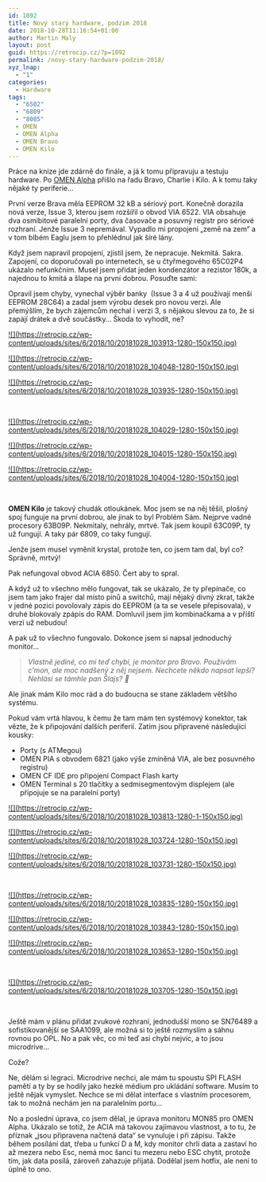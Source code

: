 ```yaml
---
id: 1092
title: Nový starý hardware, podzim 2018
date: 2018-10-28T11:16:54+01:00
author: Martin Maly
layout: post
guid: https://retrocip.cz/?p=1092
permalink: /novy-stary-hardware-podzim-2018/
xyz_lnap:
  - "1"
categories:
  - Hardware
tags:
  - "6502"
  - "6809"
  - "8085"
  - OMEN
  - OMEN Alpha
  - OMEN Bravo
  - OMEN Kilo
---
```

Práce na knize jde zdárně do finále, a já k tomu připravuju a testuju hardware. Po [OMEN Alpha](https://retrocip.cz/tag/omen-alpha/) přišlo na řadu Bravo, Charlie i Kilo. A k tomu taky nějaké ty periferie&#8230;

<!--more-->

První verze Brava měla EEPROM 32 kB a sériový port. Konečně dorazila nová verze, Issue 3, kterou jsem rozšířil o obvod VIA 6522. VIA obsahuje dva osmibitové paralelní porty, dva časovače a posuvný registr pro sériové rozhraní. Jenže Issue 3 nepremával. Vypadlo mi propojení &#8222;země na zem&#8220; a v tom blbém Eaglu jsem to přehlédnul jak šíré lány.

Když jsem napravil propojení, zjistil jsem, že nepracuje. Nekmitá. Sakra. Zapojení, co doporučovali po internetech, se u čtyřmegového 65C02P4 ukázalo nefunkčním. Musel jsem přidat jeden kondenzátor a rezistor 180k, a najednou to kmitá a šlape na první dobrou. Posuďte sami:



Opravil jsem chyby, vynechal výběr banky  (Issue 3 a 4 už používají menší EEPROM 28C64) a zadal jsem výrobu desek pro novou verzi. Ale přemýšlím, že bych zájemcům nechal i verzi 3, s nějakou slevou za to, že si zapájí drátek a dvě součástky&#8230; Škoda to vyhodit, ne?

<div id='gallery-18' class='gallery galleryid-1092 gallery-columns-3 gallery-size-thumbnail gallery1'>
  <dl class="gallery-item">
    <dt class="gallery-icon">
      <a href="https://retrocip.cz/wp-content/uploads/sites/6/2018/10/20181028_103913-1280.jpg" title="" class="highslide" onclick="return hs.expand(this,{captionId:'caption1097'})">![](https://retrocip.cz/wp-content/uploads/sites/6/2018/10/20181028_103913-1280-150x150.jpg)</a>
    </dt>
  </dl>
  
  <dl class="gallery-item">
    <dt class="gallery-icon">
      <a href="https://retrocip.cz/wp-content/uploads/sites/6/2018/10/20181028_104048-1280.jpg" title="" class="highslide" onclick="return hs.expand(this,{captionId:'caption1105'})">![](https://retrocip.cz/wp-content/uploads/sites/6/2018/10/20181028_104048-1280-150x150.jpg)</a>
    </dt>
  </dl>
  
  <dl class="gallery-item">
    <dt class="gallery-icon">
      <a href="https://retrocip.cz/wp-content/uploads/sites/6/2018/10/20181028_103935-1280.jpg" title="" class="highslide" onclick="return hs.expand(this,{captionId:'caption1096'})">![](https://retrocip.cz/wp-content/uploads/sites/6/2018/10/20181028_103935-1280-150x150.jpg)</a>
    </dt>
  </dl>
  
  <br style="clear: both" />
  
  <dl class="gallery-item">
    <dt class="gallery-icon">
      <a href="https://retrocip.cz/wp-content/uploads/sites/6/2018/10/20181028_104029-1280.jpg" title="" class="highslide" onclick="return hs.expand(this,{captionId:'caption1093'})">![](https://retrocip.cz/wp-content/uploads/sites/6/2018/10/20181028_104029-1280-150x150.jpg)</a>
    </dt>
  </dl>
  
  <dl class="gallery-item">
    <dt class="gallery-icon">
      <a href="https://retrocip.cz/wp-content/uploads/sites/6/2018/10/20181028_104015-1280.jpg" title="" class="highslide" onclick="return hs.expand(this,{captionId:'caption1094'})">![](https://retrocip.cz/wp-content/uploads/sites/6/2018/10/20181028_104015-1280-150x150.jpg)</a>
    </dt>
  </dl>
  
  <dl class="gallery-item">
    <dt class="gallery-icon">
      <a href="https://retrocip.cz/wp-content/uploads/sites/6/2018/10/20181028_104004-1280.jpg" title="" class="highslide" onclick="return hs.expand(this,{captionId:'caption1095'})">![](https://retrocip.cz/wp-content/uploads/sites/6/2018/10/20181028_104004-1280-150x150.jpg)</a>
    </dt>
  </dl>
  
  <br style="clear: both" />
</div>

**OMEN Kilo** je takový chudák otloukánek. Moc jsem se na něj těšil, plošný spoj funguje na první dobrou, ale jinak to byl Problém Sám. Nejprve vadné procesory 63B09P. Nekmitaly, nehrály, mrtvé. Tak jsem koupil 63C09P, ty už fungují. A taky pár 6809, co taky fungují.

Jenže jsem musel vyměnit krystal, protože ten, co jsem tam dal, byl co? Správně, mrtvý!

Pak nefungoval obvod ACIA 6850. Čert aby to spral.

A když už to všechno mělo fungovat, tak se ukázalo, že ty přepínače, co jsem tam jako frajer dal místo pinů a switchů, mají nějaký divný zkrat, takže v jedné pozici povolovaly zápis do EEPROM (a ta se vesele přepisovala), v druhé blokovaly zpápis do RAM. Domluvil jsem jim kombinačkama a v příští verzi už nebudou!

A pak už to všechno fungovalo. Dokonce jsem si napsal jednoduchý monitor&#8230;

> _Vlastně jediné, co mi teď chybí, je monitor pro Bravo. Používám c&#8217;mon, ale moc nadšený z něj nejsem. Nechcete někdo napsat lepší? Nehlásí se támhle pan Šlajs? 🙂_

Ale jinak mám Kilo moc rád a do budoucna se stane základem většího systému.

Pokud vám vrtá hlavou, k čemu že tam mám ten systémový konektor, tak vězte, že k připojování dalších periferií. Zatím jsou připravené následující kousky:

  * Porty (s ATMegou)
  * OMEN PIA s obvodem 6821 (jako výše zmíněná VIA, ale bez posuvného registru)
  * OMEN CF IDE pro připojení Compact Flash karty
  * OMEN Terminal s 20 tlačítky a sedmisegmentovým displejem (ale připojuje se na paralelní porty)

<div id='gallery-19' class='gallery galleryid-1092 gallery-columns-3 gallery-size-thumbnail gallery1'>
  <dl class="gallery-item">
    <dt class="gallery-icon">
      <a href="https://retrocip.cz/wp-content/uploads/sites/6/2018/10/20181028_103813-1280-1.jpg" title="" class="highslide" onclick="return hs.expand(this,{captionId:'caption1107'})">![](https://retrocip.cz/wp-content/uploads/sites/6/2018/10/20181028_103813-1280-1-150x150.jpg)</a>
    </dt>
  </dl>
  
  <dl class="gallery-item">
    <dt class="gallery-icon">
      <a href="https://retrocip.cz/wp-content/uploads/sites/6/2018/10/20181028_103724-1280.jpg" title="" class="highslide" onclick="return hs.expand(this,{captionId:'caption1102'})">![](https://retrocip.cz/wp-content/uploads/sites/6/2018/10/20181028_103724-1280-150x150.jpg)</a>
    </dt>
  </dl>
  
  <dl class="gallery-item">
    <dt class="gallery-icon">
      <a href="https://retrocip.cz/wp-content/uploads/sites/6/2018/10/20181028_103731-1280.jpg" title="" class="highslide" onclick="return hs.expand(this,{captionId:'caption1101'})">![](https://retrocip.cz/wp-content/uploads/sites/6/2018/10/20181028_103731-1280-150x150.jpg)</a>
    </dt>
  </dl>
  
  <br style="clear: both" />
  
  <dl class="gallery-item">
    <dt class="gallery-icon">
      <a href="https://retrocip.cz/wp-content/uploads/sites/6/2018/10/20181028_103835-1280.jpg" title="" class="highslide" onclick="return hs.expand(this,{captionId:'caption1099'})">![](https://retrocip.cz/wp-content/uploads/sites/6/2018/10/20181028_103835-1280-150x150.jpg)</a>
    </dt>
  </dl>
  
  <dl class="gallery-item">
    <dt class="gallery-icon">
      <a href="https://retrocip.cz/wp-content/uploads/sites/6/2018/10/20181028_103843-1280.jpg" title="" class="highslide" onclick="return hs.expand(this,{captionId:'caption1098'})">![](https://retrocip.cz/wp-content/uploads/sites/6/2018/10/20181028_103843-1280-150x150.jpg)</a>
    </dt>
  </dl>
  
  <dl class="gallery-item">
    <dt class="gallery-icon">
      <a href="https://retrocip.cz/wp-content/uploads/sites/6/2018/10/20181028_103653-1280.jpg" title="" class="highslide" onclick="return hs.expand(this,{captionId:'caption1104'})">![](https://retrocip.cz/wp-content/uploads/sites/6/2018/10/20181028_103653-1280-150x150.jpg)</a>
    </dt>
  </dl>
  
  <br style="clear: both" />
  
  <dl class="gallery-item">
    <dt class="gallery-icon">
      <a href="https://retrocip.cz/wp-content/uploads/sites/6/2018/10/20181028_103705-1280.jpg" title="" class="highslide" onclick="return hs.expand(this,{captionId:'caption1103'})">![](https://retrocip.cz/wp-content/uploads/sites/6/2018/10/20181028_103705-1280-150x150.jpg)</a>
    </dt>
  </dl>
  
  <br style='clear: both' />
</div>

Ještě mám v plánu přidat zvukové rozhraní, jednodušší mono se SN76489 a sofistikovanější se SAA1099, ale možná si to ještě rozmyslím a sáhnu rovnou po OPL. No a pak věc, co mi teď asi chybí nejvíc, a to jsou microdrive&#8230;

Cože?

Ne, dělám si legraci. Microdrive nechci, ale mám tu spoustu SPI FLASH pamětí a ty by se hodily jako hezké médium pro ukládání software. Musím to ještě nějak vymyslet. Nechce se mi dělat interface s vlastním procesorem, tak to možná nechám jen na paralelním portu&#8230;

No a poslední úprava, co jsem dělal, je úprava monitoru MON85 pro OMEN Alpha. Ukázalo se totiž, že ACIA má takovou zajímavou vlastnost, a to tu, že příznak &#8222;jsou připravena načtená data&#8220; se vynuluje i při zápisu. Takže během posílání dat, třeba u funkcí D a M, kdy monitor chrlí data a zastaví ho až mezera nebo Esc, nemá moc šanci tu mezeru nebo ESC chytit, protože tím, jak data posílá, zároveň zahazuje přijatá. Dodělal jsem hotfix, ale není to úplně to ono.
